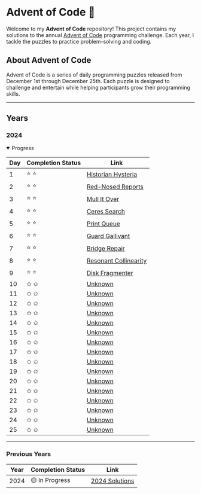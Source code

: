 # Advent of Code 🎄

Welcome to my **Advent of Code** repository! This project contains my solutions to the annual [Advent of Code](https://adventofcode.com) programming challenge. Each year, I tackle the puzzles to practice problem-solving and coding.

## About Advent of Code

Advent of Code is a series of daily programming puzzles released from December 1st through December 25th. Each puzzle is designed to challenge and entertain while helping participants grow their programming skills.

---

## Years

### 2024

<details open>

<summary>Progress</summary>

| Day | Completion Status | Link                                       |
| --- | ----------------- | ------------------------------------------ |
| 1   | ⭐️ ⭐️           | [Historian Hysteria](./2024/src/day-1/)    |
| 2   | ⭐️ ⭐️           | [Red-Nosed Reports](./2024/src/day-2/)     |
| 3   | ⭐️ ⭐️           | [Mull It Over](./2024/src/day-3/)          |
| 4   | ⭐️ ⭐️           | [Ceres Search](./2024/src/day-4/)          |
| 5   | ⭐️ ⭐️           | [Print Queue](./2024/src/day-5/)           |
| 6   | ⭐️ ⭐️           | [Guard Gallivant](./2024/src/day-6/)       |
| 7   | ⭐️ ⭐️           | [Bridge Repair](./2024/src/day-7/)         |
| 8   | ⭐️ ⭐️           | [Resonant Collinearity](./2024/src/day-8/) |
| 9   | ⭐️ ⭐️           | [Disk Fragmenter](./2024/src/day-9/)       |
| 10  | ✩ ✩               | [Unknown](./2024/src/day-10/)              |
| 11  | ✩ ✩               | [Unknown](./2024/src/day-11/)              |
| 12  | ✩ ✩               | [Unknown](./2024/src/day-12/)              |
| 13  | ✩ ✩               | [Unknown](./2024/src/day-13/)              |
| 14  | ✩ ✩               | [Unknown](./2024/src/day-14/)              |
| 15  | ✩ ✩               | [Unknown](./2024/src/day-15/)              |
| 16  | ✩ ✩               | [Unknown](./2024/src/day-16/)              |
| 17  | ✩ ✩               | [Unknown](./2024/src/day-17/)              |
| 18  | ✩ ✩               | [Unknown](./2024/src/day-18/)              |
| 19  | ✩ ✩               | [Unknown](./2024/src/day-19/)              |
| 20  | ✩ ✩               | [Unknown](./2024/src/day-20/)              |
| 21  | ✩ ✩               | [Unknown](./2024/src/day-21/)              |
| 22  | ✩ ✩               | [Unknown](./2024/src/day-22/)              |
| 23  | ✩ ✩               | [Unknown](./2024/src/day-23/)              |
| 24  | ✩ ✩               | [Unknown](./2024/src/day-24/)              |
| 25  | ✩ ✩               | [Unknown](./2024/src/day-25/)              |

</details>

---

### Previous Years

| Year | Completion Status | Link                      |
| ---- | ----------------- | ------------------------- |
| 2024 | 🟡 In Progress    | [2024 Solutions](./2024/) |
